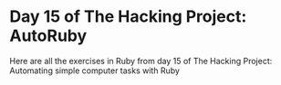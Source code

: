 # Day 15 of The Hacking Project: AutoRuby
Here are all the exercises in Ruby from day 15 of The Hacking Project: Automating simple computer tasks with Ruby